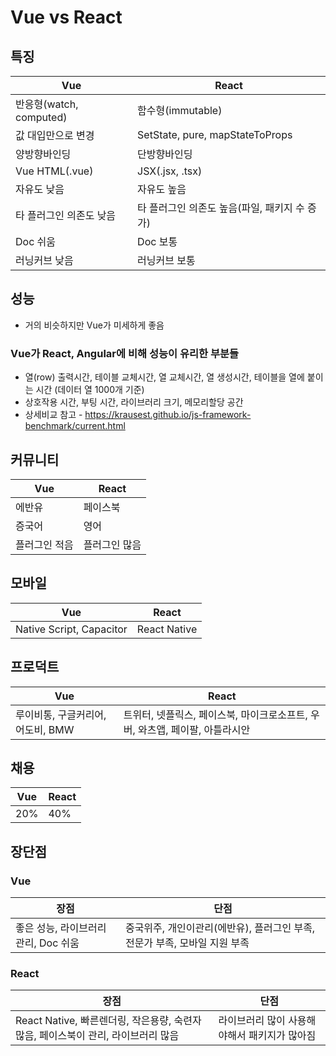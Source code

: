 # Vue vs React
## 특징
| Vue | React |
|-----|-------|
| 반응형(watch, computed) | 함수형(immutable) |
| 값 대입만으로 변경 | SetState, pure, mapStateToProps
| 양방향바인딩 | 단방향바인딩
| Vue HTML(.vue) | JSX(.jsx, .tsx) |
| 자유도 낮음 | 자유도 높음 |
| 타 플러그인 의존도 낮음 | 타 플러그인 의존도 높음(파일, 패키지 수 증가) |
| Doc 쉬움 | Doc 보통 |
| 러닝커브 낮음 | 러닝커브 보통 |

## 성능
- 거의 비슷하지만 Vue가 미세하게 좋음
### Vue가 React, Angular에 비해 성능이 유리한 부분들
- 열(row) 출력시간, 테이블 교체시간, 열 교체시간, 열 생성시간, 테이블을 열에 붙이는 시간 (데이터 열 1000개 기준)
- 상호작용 시간, 부팅 시간, 라이브러리 크기, 메모리할당 공간
- 상세비교 참고 - https://krausest.github.io/js-framework-benchmark/current.html

## 커뮤니티
| Vue | React |
|-----|-------|
| 에반유 | 페이스북 |
| 증국어 | 영어 |
| 플러그인 적음 | 플러그인 많음 |

## 모바일
| Vue | React |
|-----|-------|
| Native Script, Capacitor | React Native |

## 프로덕트
| Vue | React |
|-----|-------|
| 루이비통, 구글커리어, 어도비, BMW | 트위터, 넷플릭스, 페이스북, 마이크로소프트, 우버, 와츠앱, 페이팔, 아틀라시안 |

## 채용
| Vue | React |
|-----|-------|
| 20% | 40% |

## 장단점
### Vue
| 장점 | 단점 |
|-----|-----|
| 좋은 성능, 라이브러리관리, Doc 쉬움 | 중국위주, 개인이관리(에반유), 플러그인 부족, 전문가 부족, 모바일 지원 부족 |

### React
| 장점 | 단점 |
|-----|-----|
| React Native, 빠른렌더링, 작은용량, 숙련자 많음, 페이스북이 관리, 라이브러리 많음 | 라이브러리 많이 사용해야해서 패키지가 많아짐 |


